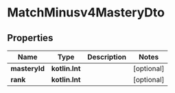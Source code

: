
# MatchMinusv4MasteryDto

## Properties
Name | Type | Description | Notes
------------ | ------------- | ------------- | -------------
**masteryId** | **kotlin.Int** |  |  [optional]
**rank** | **kotlin.Int** |  |  [optional]



